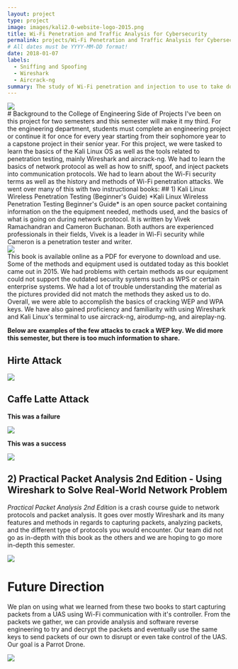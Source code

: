 ```yaml
---
layout: project
type: project
image: images/kali2.0-website-logo-2015.png
title: Wi-Fi Penetration and Traffic Analysis for Cybersecurity
permalink: projects/Wi-Fi Penetration and Traffic Analysis for Cybersecurity
# All dates must be YYYY-MM-DD format!
date: 2018-01-07
labels:
  - Sniffing and Spoofing
  - Wireshark
  - Aircrack-ng
summary: The study of Wi-Fi penetration and injection to use to take down UAS and other devices using Wi-Fi.
---
```

<div class="ui small rounded images">
  <img class="ui image" src="../images/kali2.0-website-logo-2015.png">
  </div>
# Background to the College of Engineering Side of Projects
I've been on this project for two semesters and this semester will make it my third. For the engineering department, students must complete an engineering project or continue it for once for every year starting from their sophomore year to a capstone project in their senior year. For this project, we were tasked to learn the basics of the Kali Linux OS as well as the tools related to penetration testing, mainly Wireshark and aircrack-ng. We had to learn the basics of network protocol as well as how to sniff, spoof, and inject packets into communication protocols. We had to learn about the Wi-Fi security terms as well as the history and methods of Wi-Fi penetration attacks. We went over many of this with two instructional books: 
## 1) Kali Linux Wireless Penetration Testing (Beginner's Guide)
*Kali Linux Wireless Penetration Testing Beginner's Guide* is an open source packet containing information on the the equipment needed, methods used, and the basics of what is going on during network protocol. It is written by Vivek Ramachandran and Cameron Buchanan. Both authors are experienced professionals in their fields, Vivek is a leader in Wi-Fi security while Cameron is a penetration tester and writer.
<div class="ui small rounded images">
  <img class="ui image" src="../images/KaliLinux.JPG">
  </div>
This book is available online as a PDF for everyone to download and use. Some of the methods and equipment used is outdated today as this booklet came out in 2015. We had problems with certain methods as our equipment could not support the outdated security systems such as WPS or certain enterprise systems. We had a lot of trouble understanding the material as the pictures provided did not match the methods they asked us to do. Overall, we were able to accomplish the basics of cracking WEP and WPA keys. We have also gained proficiency and familiarity with using Wireshark and Kali Linux's terminal to use aircrack-ng, airodump-ng, and aireplay-ng. 

**Below are examples of the few attacks to crack a WEP key. We did more this semester, but there is too much information to share.**
## Hirte Attack
<div class="ui small rounded images">
  <img class="ui image" src="../images/Hirte Attack.JPG">
  </div>
  
## Caffe Latte Attack
**This was a failure**
<div class="ui small rounded images">
  <img class="ui image" src="../images/cafelatte2.0.JPG">
  </div>
  
**This was a success**
<div class="ui small rounded images">
  <img class="ui image" src="../images/kali attempt 2.JPG">
  </div>
  

## 2) Practical Packet Analysis 2nd Edition - Using Wireshark to Solve Real-World Network Problem
*Practical Packet Analysis 2nd Edition* is a crash course guide to network protocols and packet analysis. It goes over mostly Wireshark and its many features and methods in regards to capturing packets, analyzing packets, and the different type of protocols you would encounter. Our team did not go as in-depth with this book as the others and we are hoping to go more in-depth this semester.
<div class="ui small rounded images">
  <img class="ui image" src="../images/WiresharkBook.JPG">
  </div>

# Future Direction
We plan on using what we learned from these two books to start capturing packets from a UAS using Wi-Fi communication with it's controller. From the packets we gather, we can provide analysis and software reverse engineering to try and decrypt the packets and eventually use the same keys to send packets of our own to disrupt or even take control of the UAS. Our goal is a Parrot Drone.
<div class="ui small rounded images">
  <img class="ui image" src="../images/parrot_pf726000_bebop_drone_2_with_1206693.jpg">
  </div>


